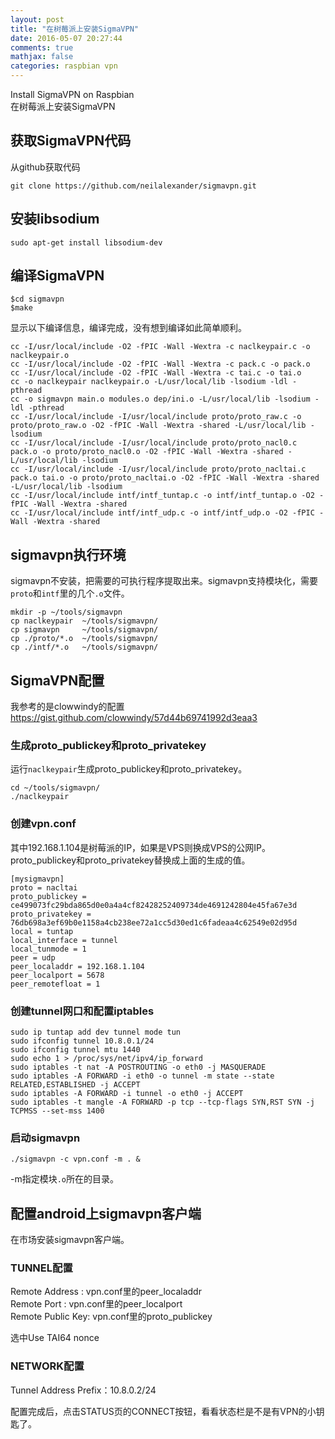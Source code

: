 ```yaml
---
layout: post
title: "在树莓派上安装SigmaVPN"
date: 2016-05-07 20:27:44
comments: true
mathjax: false
categories: raspbian vpn
---
```

Install SigmaVPN on Raspbian  
在树莓派上安装SigmaVPN

<!--more-->

## 获取SigmaVPN代码

从github获取代码

```
git clone https://github.com/neilalexander/sigmavpn.git
```

## 安装libsodium

```
sudo apt-get install libsodium-dev
```

## 编译SigmaVPN

```
$cd sigmavpn
$make
```

显示以下编译信息，编译完成，没有想到编译如此简单顺利。

```
cc -I/usr/local/include -O2 -fPIC -Wall -Wextra -c naclkeypair.c -o naclkeypair.o
cc -I/usr/local/include -O2 -fPIC -Wall -Wextra -c pack.c -o pack.o
cc -I/usr/local/include -O2 -fPIC -Wall -Wextra -c tai.c -o tai.o
cc -o naclkeypair naclkeypair.o -L/usr/local/lib -lsodium -ldl -pthread
cc -o sigmavpn main.o modules.o dep/ini.o -L/usr/local/lib -lsodium -ldl -pthread
cc -I/usr/local/include -I/usr/local/include proto/proto_raw.c -o proto/proto_raw.o -O2 -fPIC -Wall -Wextra -shared -L/usr/local/lib -lsodium
cc -I/usr/local/include -I/usr/local/include proto/proto_nacl0.c pack.o -o proto/proto_nacl0.o -O2 -fPIC -Wall -Wextra -shared -L/usr/local/lib -lsodium
cc -I/usr/local/include -I/usr/local/include proto/proto_nacltai.c pack.o tai.o -o proto/proto_nacltai.o -O2 -fPIC -Wall -Wextra -shared -L/usr/local/lib -lsodium
cc -I/usr/local/include intf/intf_tuntap.c -o intf/intf_tuntap.o -O2 -fPIC -Wall -Wextra -shared
cc -I/usr/local/include intf/intf_udp.c -o intf/intf_udp.o -O2 -fPIC -Wall -Wextra -shared
```

## sigmavpn执行环境

sigmavpn不安装，把需要的可执行程序提取出来。sigmavpn支持模块化，需要`proto`和`intf`里的几个`.o`文件。

```
mkdir -p ~/tools/sigmavpn
cp naclkeypair  ~/tools/sigmavpn/
cp sigmavpn     ~/tools/sigmavpn/
cp ./proto/*.o  ~/tools/sigmavpn/
cp ./intf/*.o   ~/tools/sigmavpn/
```

## SigmaVPN配置

我参考的是clowwindy的配置 <https://gist.github.com/clowwindy/57d44b69741992d3eaa3>

### 生成proto_publickey和proto_privatekey

运行`naclkeypair`生成proto_publickey和proto_privatekey。

```
cd ~/tools/sigmavpn/
./naclkeypair
```

### 创建vpn.conf

其中192.168.1.104是树莓派的IP，如果是VPS则换成VPS的公网IP。proto_publickey和proto_privatekey替换成上面的生成的值。

```
[mysigmavpn]
proto = nacltai
proto_publickey = ce499073fc29bda865d0e0a4a4cf82428252409734de4691242804e45fa67e3d
proto_privatekey = 76db698a3ef69b0e1158a4cb238ee72a1cc5d30ed1c6fadeaa4c62549e02d95d
local = tuntap
local_interface = tunnel
local_tunmode = 1
peer = udp
peer_localaddr = 192.168.1.104
peer_localport = 5678
peer_remotefloat = 1
```

### 创建tunnel网口和配置iptables

```
sudo ip tuntap add dev tunnel mode tun
sudo ifconfig tunnel 10.8.0.1/24
sudo ifconfig tunnel mtu 1440
sudo echo 1 > /proc/sys/net/ipv4/ip_forward
sudo iptables -t nat -A POSTROUTING -o eth0 -j MASQUERADE
sudo iptables -A FORWARD -i eth0 -o tunnel -m state --state RELATED,ESTABLISHED -j ACCEPT
sudo iptables -A FORWARD -i tunnel -o eth0 -j ACCEPT
sudo iptables -t mangle -A FORWARD -p tcp --tcp-flags SYN,RST SYN -j TCPMSS --set-mss 1400
```

### 启动sigmavpn

```
./sigmavpn -c vpn.conf -m . &
```

-m指定模块`.o`所在的目录。

## 配置android上sigmavpn客户端

在市场安装sigmavpn客户端。

### TUNNEL配置

Remote Address : vpn.conf里的peer_localaddr  
Remote Port : vpn.conf里的peer_localport  
Remote Public Key: vpn.conf里的proto_publickey  

选中Use TAI64 nonce

### NETWORK配置

Tunnel Address Prefix：10.8.0.2/24  

配置完成后，点击STATUS页的CONNECT按钮，看看状态栏是不是有VPN的小钥匙了。

